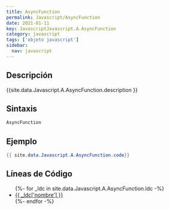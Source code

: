 ```yaml
---
title: AsyncFunction
permalink: Javascript/AsyncFunction
date: 2021-01-11
key: JavascriptJavascript.A.AsyncFunction
category: javascript
tags: ['objeto javascript']
sidebar: 
  nav: javascript
---
```


## Descripción
{{site.data.Javascript.A.AsyncFunction.description }}

## Sintaxis
~~~javascript
AsyncFunction
~~~

## Ejemplo
~~~java
{{ site.data.Javascript.A.AsyncFunction.code}}
~~~

## Líneas de Código
<ul>
{%- for _ldc in site.data.Javascript.A.AsyncFunction.ldc -%}
   <li>
       <a href="{{_ldc['url'] }}">{{ _ldc['nombre'] }}</a>
   </li>
{%- endfor -%}
</ul>
